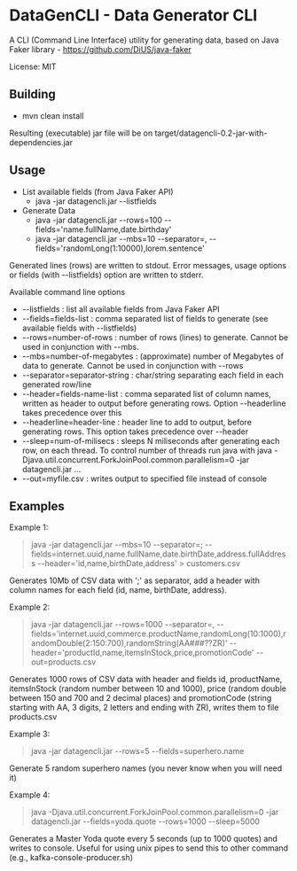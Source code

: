 # DataGenCLI - Data Generator CLI 

A CLI (Command Line Interface) utility for generating data, based on Java Faker library  - https://github.com/DiUS/java-faker

License: MIT

## Building

*  mvn clean install

Resulting (executable) jar file will be on target/datagencli-0.2-jar-with-dependencies.jar

## Usage 

* List available fields (from Java Faker API)
  * java -jar datagencli.jar --listfields
* Generate Data 
  * java -jar datagencli.jar --rows=100 --fields='name.fullName,date.birthday'
  * java -jar datagencli.jar --mbs=10 --separator=, --fields='randomLong(1:10000),lorem.sentence'

Generated lines (rows) are written to stdout. Error messages, usage options or fields (with --listfields) option are written to stderr.

Available command line options
* --listfields : list all available fields from Java Faker API
* --fields=fields-list : comma separated list of fields to generate (see available fields with --listfields)  
* --rows=number-of-rows : number of rows (lines) to generate. Cannot be used in conjunction with --mbs.
* --mbs=number-of-megabytes : (approximate) number of Megabytes of data to generate. Cannot be used in conjunction with --rows
* --separator=separator-string : char/string separating each field in each generated row/line
* --header=fields-name-list : comma separated list of column names, written as header to output before generating rows. Option --headerline takes precedence over this
* --headerline=header-line : header line to add to output, before generating rows. This option takes precedence over --header
* --sleep=num-of-milisecs : sleeps N miliseconds after generating each row, on each thread. To control number of threads run java with java -Djava.util.concurrent.ForkJoinPool.common.parallelism=0 -jar datagencli.jar ...
* --out=myfile.csv : writes output to specified file instead of console 

## Examples


Example 1: 
> java -jar datagencli.jar --mbs=10 --separator=\; --fields=internet.uuid,name.fullName,date.birthDate,address.fullAddress --header='id,name,birthDate,address' > customers.csv

Generates 10Mb of CSV data with ';' as separator, add a header with column names for each field (id, name, birthDate, address).

Example 2:
> java -jar datagencli.jar --rows=1000 --separator=, --fields='internet.uuid,commerce.productName,randomLong(10:1000),randomDouble(2:150:700),randomString(AA###??ZR)' --header='productId,name,itemsInStock,price,promotionCode' --out=products.csv

Generates 1000 rows of CSV data with header and fields id, productName, itemsInStock (random number between 10 and 1000), price (random double between 150 and 700 and 2 decimal places) and promotionCode (string starting with AA, 3 digits, 2 letters and ending with ZR), writes them to file products.csv

Example 3:
> java -jar datagencli.jar --rows=5 --fields=superhero.name

Generate 5 random superhero names (you never know when you will need it)

Example 4:
> java -Djava.util.concurrent.ForkJoinPool.common.parallelism=0 -jar datagencli.jar --fields=yoda.quote --rows=1000 --sleep=5000

Generates a Master Yoda quote every 5 seconds (up to 1000 quotes) and writes to console. Useful for using unix pipes to send this to other command (e.g., kafka-console-producer.sh)

